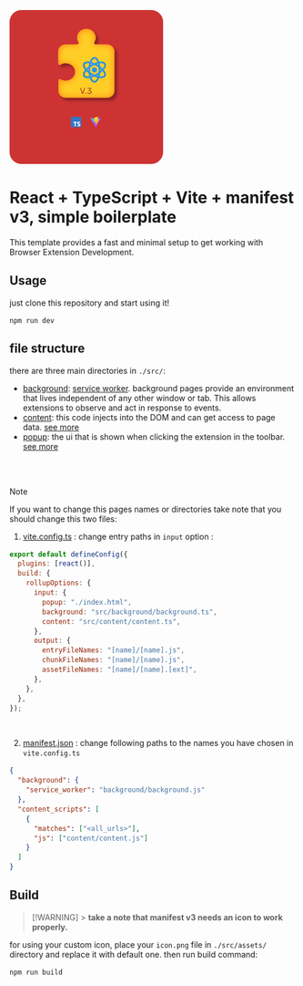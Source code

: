 ![logo](./public/rts-extention-logo.png)

# React + TypeScript + Vite + manifest v3, simple boilerplate

This template provides a fast and minimal setup to get working with Browser Extension Development.

## Usage

just clone this repository and start using it!

```console
npm run dev
```

## file structure

there are three main directories in `./src/`:

- [background](./src/background/): [service worker](https://developer.chrome.com/docs/extensions/develop/migrate/to-service-workers). background pages provide an environment that lives independent of any other window or tab. This allows extensions to observe and act in response to events.
- [content](./src/content/): this code injects into the DOM and can get access to page data. [see more](https://developer.chrome.com/docs/extensions/develop/concepts/content-scripts)
- [popup](./src//popup/): the ui that is shown when clicking the extension in the toolbar. [see more](https://developer.chrome.com/docs/extensions/reference/api/action?#popup)

<br/>
<br/>

> [!NOTE]
> If you want to change this pages names or directories take note that you should change this two files:

1. [vite.config.ts](./vite.config.ts) : change entry paths in `input` option :

```javascript
export default defineConfig({
  plugins: [react()],
  build: {
    rollupOptions: {
      input: {
        popup: "./index.html",
        background: "src/background/background.ts",
        content: "src/content/content.ts",
      },
      output: {
        entryFileNames: "[name]/[name].js",
        chunkFileNames: "[name]/[name].js",
        assetFileNames: "[name]/[name].[ext]",
      },
    },
  },
});
```

<br/>

2. [manifest.json](./public/manifest.json) : change following paths to the names you have chosen in `vite.config.ts`

```json
{
  "background": {
    "service_worker": "background/background.js"
  },
  "content_scripts": [
    {
      "matches": ["<all_urls>"],
      "js": ["content/content.js"]
    }
  ]
}
```

## Build

> [!WARNING] > **take a note that manifest v3 needs an icon to work properly.**

for using your custom icon, place your `icon.png` file in `./src/assets/` directory and replace it with default one.
then run build command:

```console
npm run build
```

